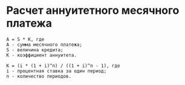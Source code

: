 # Расчет аннуитетного месячного платежа

```
A = S * K, где
A - сумма месячного платежа;
S - величина кредита;
K - коэффициент аннуитета.

K = (i * (1 + i)^n) / ((1 + i)^n - 1), где 
i - процентная ставка за один период;
n - количество периодов.
```
